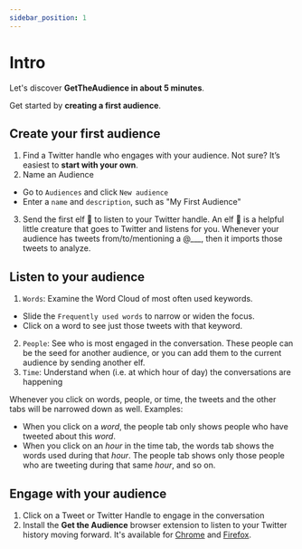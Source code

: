 ```yaml
---
sidebar_position: 1
---
```


# Intro

Let's discover **GetTheAudience in about 5 minutes**.

Get started by **creating a first audience**.

## Create your first audience

1. Find a Twitter handle who engages with your audience. Not sure? It’s easiest to **start with your own**.
2. Name an Audience
  - Go to `Audiences` and click `New audience`
  - Enter a `name` and `description`, such as "My First Audience"
3. Send the first elf 🧝 to listen to your Twitter handle. An elf 🧝‍️ is a helpful little creature that goes to Twitter and listens for you. Whenever your audience has tweets from/to/mentioning a @___, then it imports those tweets to analyze.

## Listen to your audience

1. `Words`: Examine the Word Cloud of most often used keywords.
  - Slide the `Frequently used words` to narrow or widen the focus.
  - Click on a word to see just those tweets with that keyword.
2. `People`: See who is most engaged in the conversation. These people can be the seed for another audience, or you can add them to the current audience by sending another elf.
3. `Time`: Understand when (i.e. at which hour of day) the conversations are happening

Whenever you click on words, people, or time, the tweets and the other tabs will be narrowed down as well. Examples: 

- When you click on a *word*, the people tab only shows people who have tweeted about this *word*.
- When you click on an *hour* in the time tab, the words tab shows the words used during that *hour*. The people tab shows only those people who are tweeting during that same *hour*, and so on.

## Engage with your audience

1. Click on a Tweet or Twitter Handle to engage in the conversation
2. Install the **Get the Audience** browser extension to listen to your Twitter history moving forward. It's available for [Chrome](https://chrome.google.com/webstore/detail/gettheaudience/nhgollpfmmmjbmjmgbiecekafeifmjbn) and [Firefox](https://addons.mozilla.org/en-US/firefox/addon/gettheaudience-companion/).
